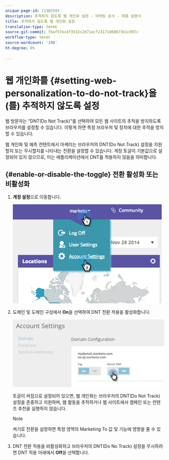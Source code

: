 ```yaml
---
unique-page-id: 11382593
description: 추적하지 않도록 웹 개인화 설정 - 마케팅 문서 - 제품 설명서
title: 추적하지 않도록 웹 개인화 설정
translation-type: tm+mt
source-git-commit: fbaf57ec4f3532c2d71acf23171d60873b1c997c
workflow-type: tm+mt
source-wordcount: '190'
ht-degree: 0%

---
```



# 웹 개인화를 {#setting-web-personalization-to-do-not-track}을(를) 추적하지 않도록 설정

웹 방문자는 &quot;DNT(Do Not Track)&quot;를 선택하여 모든 웹 사이트의 추적을 방지하도록 브라우저를 설정할 수 있습니다. 이렇게 하면 특정 브라우저 및 장치에 대한 추적을 방지할 수 있습니다.

웹 개인화 및 예측 컨텐트에서 마케터는 브라우저의 DNT(Do Not Track) 설정을 지원할지 또는 무시할지를 나타내는 전환을 설정할 수 있습니다. 계정 토글이 기본값으로 설정되어 있지 않으므로, 이는 애플리케이션에서 DNT를 적용하지 않음을 의미합니다.

## {#enable-or-disable-the-toggle} 전환 활성화 또는 비활성화

1. **계정 설정**&#x200B;으로 이동합니다.

   ![](assets/image2014-12-1-23-3a3-3a12.png)

1. 도메인 및 도메인 구성에서 **On**&#x200B;을 선택하여 DNT 전환 적용을 활성화합니다.

   ![](assets/two-1.png)

   토글이 켜짐으로 설정되어 있으면, 웹 개인화는 브라우저의 DNT(Do Not Track) 설정을 존중하고 지원하며, 웹 활동을 추적하거나 웹 사이트에서 캠페인 또는 컨텐츠 추천을 실행하지 않습니다.

   >[!NOTE]
   >
   >켜기로 전환을 설정하면 특정 영역의 Marketing To 값 및 기능에 영향을 줄 수 있습니다.

1. DNT 전환 적용을 비활성화하고 브라우저의 DNT(Do No Track) 설정을 무시하려면 DNT 적용 아래에서 **Off**&#x200B;을 선택합니다.
